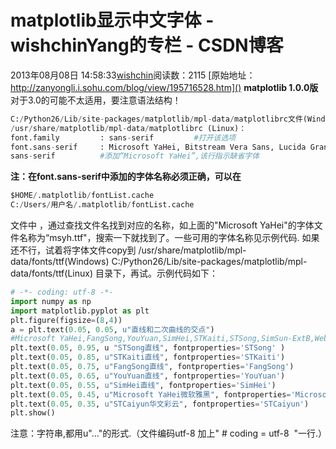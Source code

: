 # matplotlib显示中文字体 - wishchinYang的专栏 - CSDN博客
2013年08月08日 14:58:33[wishchin](https://me.csdn.net/wishchin)阅读数：2115
[原始地址：http://zanyongli.i.sohu.com/blog/view/195716528.htm]()
**matplotlib 1.0.0版**
对于3.0的可能不太适用，要注意语法结构！
```python
C:/Python26/Lib/site-packages/matplotlib/mpl-data/matplotlibrc文件(Windows)
/usr/share/matplotlib/mpl-data/matplotlibrc (Linux)：
font.family         : sans-serif         #打开该选项
font.sans-serif     : Microsoft YaHei, Bitstream Vera Sans, Lucida Grande, Verdana, Geneva, Lucid, Arial, Helvetica, Avant Garde, 
sans-serif          #添加“Microsoft YaHei”,该行指示缺省字体
```
**注：在font.sans-serif中添加的字体名称必须正确，可以在**
```python
$HOME/.matplotlib/fontList.cache
C:/Users/用户名/.matplotlib/fontList.cache
```
文件中 ，通过查找文件名找到对应的名称，如上面的"Microsoft YaHei"的字体文件名称为“msyh.ttf"，搜索一下就找到了。一些可用的字体名称见示例代码.
如果还不行，试着将字体文件copy到
/usr/share/matplotlib/mpl-data/fonts/ttf(Windows)
C:/Python26/Lib/site-packages/matplotlib/mpl-data/fonts/ttf(Linux)
目录下，再试。示例代码如下：
```python
# -*- coding: utf-8 -*-
import numpy as np
import matplotlib.pyplot as plt
plt.figure(figsize=(8,4))
a = plt.text(0.05, 0.05, u"直线和二次曲线的交点")
#Microsoft YaHei,FangSong,YouYuan,SimHei,STKaiti,STSong,SimSun-ExtB,Webdings
plt.text(0.05, 0.95, u "STSong直线", fontproperties='STSong' )
plt.text(0.05, 0.85, u"STKaiti直线", fontproperties='STKaiti')
plt.text(0.05, 0.75, u"FangSong直线", fontproperties='FangSong')
plt.text(0.05, 0.65, u"YouYuan直线", fontproperties='YouYuan')
plt.text(0.05, 0.55, u"SimHei直线", fontproperties='SimHei')
plt.text(0.05, 0.45, u"Microsoft YaHei微软雅黑", fontproperties='Microsoft YaHei')
plt.text(0.05, 0.35, u"STCaiyun华文彩云", fontproperties='STCaiyun')
plt.show()
```
注意：字符串,都用u"..."的形式.（文件编码utf-8 加上" # coding = utf-8  "一行.）
